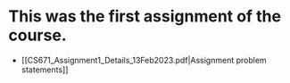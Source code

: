 # This was the first assignment of the course.
<!-- - ![Assignment problem statements](CS671_Assignment1_Details_13Feb2023.pdf)
- ![Report](Group10_Assignment1_report.pdf)
- ![Perceptron class used for model building](perceptron_v2.py)
- ![Classification of linearly seperable data](classification_linearData.ipynb)
- ![Classification of non-linearly seperable data](classification_nonLinearData.ipynb)
- ![Regression of univariate data](regression_univariate.ipynb)
- ![Regression of bivariate data](regression_bivariate.ipynb)
 -->
 - [[CS671_Assignment1_Details_13Feb2023.pdf|Assignment problem statements]]
